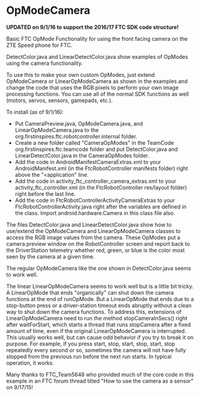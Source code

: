 # OpModeCamera

**UPDATED on 9/1/16 to support the 2016/17 FTC SDK code structure!**

Basic FTC OpMode Functionality for using the front facing camera on the ZTE Speed phone for FTC.

DetectColor.java and LinearDetectColor.java show examples of OpModes using the camera functionality. 

To use this to make your own custom OpModes, just extend OpModeCamera or LinearOpModeCamera as shown in the examples and change the code that uses the RGB pixels to perform your own image processing functions. You can use all of the normal SDK functions as well (motors, servos, sensors, gamepads, etc.).

To install (as of 9/1/16):

* Put CameraPreview.java, OpModeCamera.java, and LinearOpModeCamera.java to the org.firstinspires.ftc.robotcontroller.internal folder.
* Create a new folder called "CameraOpModes" in the TeamCode org.firstinspires.ftc.teamcode folder and put DetectColor.java and LinearDetectColor.java in the CameraOpModes folder.
* Add the code in AndroidManifestCameraExtras.xml to your AndroidManifest.xml (in the FtcRobotController manifests folder) right above the "<application" line.
* Add the code in activity_ftc_controller_camera_extras.xml to your activity_ftc_controller.xml (in the FtcRobotController res/layout folder) right before the last </RelativeLayout> line.
* Add the code in FtcRobotControllerActivityCameraExtras to your FtcRobotControllerActivity.java right after the variables are defined in the class. Import android.hardware.Camera in this class file also.

The files DetectColor.java and LinearDetectColor.java show how to use/extend the OpModeCamera and LinearOpModeCamera classes to access the RGB image values from the camera.  These OpModes put a camera preview window on the RobotController screen and report back to the DriverStation telemetry whether red, green, or blue is the color most seen by the camera at a given time.

The regular OpModeCamera like the one shown in DetectColor.java seems to work well.

The linear LinearOpModeCamera seems to work well but is a little bit tricky.  A LinearOpMode that ends "organically" can shut down the camera functions at the end of runOpMode.  But a LinearOpMode that ends due to a stop-button press or a driver-station timeout ends abruptly without a clean way to shut down the camera functions.  To address this, extensions of LinearOpModeCamera need to run the method stopCameraInSecs() right after waitForStart, which starts a thread that runs stopCamera after a fixed amount of time, even if the original LinearOpModeCamera is interrupted.  This usually works well, but can cause odd behavior if you try to break it on purpose.  For example, if you press start, stop, start, stop, start, stop repeatedly every second or so, sometimes the camera will not have fully stopped from the previous run before the next run starts.  In typical operation, it works.

Many thanks to FTC_Team5648 who provided much of the core code in this example in an FTC forum thread titled "How to use the camera as a sensor" on 9/17/15!
